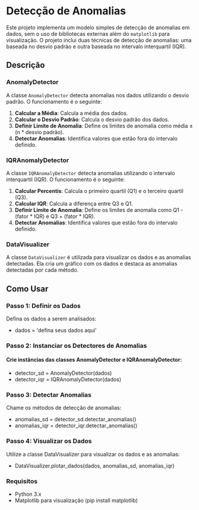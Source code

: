 # Detecção de Anomalias

Este projeto implementa um modelo simples de detecção de anomalias em dados, sem o uso de bibliotecas externas além do `matplotlib` para visualização. O projeto inclui duas técnicas de detecção de anomalias: uma baseada no desvio padrão e outra baseada no intervalo interquartil (IQR).

## Descrição

### AnomalyDetector

A classe `AnomalyDetector` detecta anomalias nos dados utilizando o desvio padrão. O funcionamento é o seguinte:
1. **Calcular a Média**: Calcula a média dos dados.
2. **Calcular o Desvio Padrão**: Calcula o desvio padrão dos dados.
3. **Definir Limite de Anomalia**: Define os limites de anomalia como média ± (n * desvio padrão).
4. **Detectar Anomalias**: Identifica valores que estão fora do intervalo definido.

### IQRAnomalyDetector

A classe `IQRAnomalyDetector` detecta anomalias utilizando o intervalo interquartil (IQR). O funcionamento é o seguinte:
1. **Calcular Percentis**: Calcula o primeiro quartil (Q1) e o terceiro quartil (Q3).
2. **Calcular IQR**: Calcula a diferença entre Q3 e Q1.
3. **Definir Limite de Anomalia**: Define os limites de anomalia como Q1 - (fator * IQR) e Q3 + (fator * IQR).
4. **Detectar Anomalias**: Identifica valores que estão fora do intervalo definido.

### DataVisualizer

A classe `DataVisualizer` é utilizada para visualizar os dados e as anomalias detectadas. Ela cria um gráfico com os dados e destaca as anomalias detectadas por cada método.

## Como Usar

### Passo 1: Definir os Dados

Defina os dados a serem analisados:

- dados = 'defina seus dados aqui'

### Passo 2: Instanciar os Detectores de Anomalias

#### Crie instâncias das classes AnomalyDetector e IQRAnomalyDetector:

- detector_sd = AnomalyDetector(dados)
- detector_iqr = IQRAnomalyDetector(dados)

### Passo 3: Detectar Anomalias

Chame os métodos de detecção de anomalias:

- anomalias_sd = detector_sd.detectar_anomalias()
- anomalias_iqr = detector_iqr.detectar_anomalias()

### Passo 4: Visualizar os Dados

Utilize a classe DataVisualizer para visualizar os dados e as anomalias:

- DataVisualizer.plotar_dados(dados, anomalias_sd, anomalias_iqr)

### Requisitos
- Python 3.x
- Matplotlib para visualização (pip install matplotlib)
